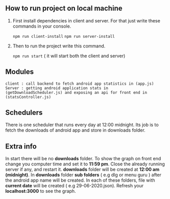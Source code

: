 ## How to run project on local machine
1) First install dependencies in client and server. For that just write these commands in your console.

    `npm run client-install`
    `npm run server-install`

2) Then to run the project write this command.

    `npm run start` ( it will start both the client and server)

## Modules

    client : call backend to fetch android app statistics in (app.js)
    Server : getting android application stats in (getDownloadScheduler.js) and exposing an api for front end in (statsController.js)
    

## Schedulers
There is one scheduler that runs every day at 12:00 midnight. Its job is to fetch the downloads of android app and store in downloads folder.

## Extra info
In start there will be no **downloads** folder. To show the graph on front end change you computer time 
and set it to **11:59 pm**. Close the already running server if any, and restart it. **downloads** folder
will be created at **12:00 am (midnight)**. In **downloads** folder **sub folders** ( e.g dlg or menu guru )
after the android app name will be created. In each of these folders, file with **current date** will be 
created ( e.g 29-06-2020.json). Refresh your **localhost:3000** to see the graph.
